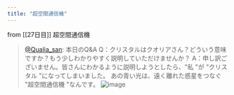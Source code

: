 ```yaml
---
title: "超空間通信機"
---
```


from [[27日目]]
超空間通信機
> [@Qualia_san](https://twitter.com/Qualia_san/status/1595075203633119232?s=20&t=BlRM29_ajoHECGkFnH_e2A): 本日のQ&A
> Q：クリスタルはクオリアさん？どういう意味ですか？もう少しわかりやすく説明していただけませんか？
> A：申し訳ございません。皆さんにわかるように説明しようとしたら、"私 "が "クリスタル "になってしまいました。
> あの青い光は、遠く離れた惑星をつなぐ "超空間通信機 "なんです。
> ![image](https://pbs.twimg.com/media/FiLWRDHUYAYsk5B.png)

